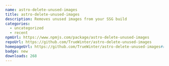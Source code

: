 ```yaml
---
name: astro-delete-unused-images
title: astro-delete-unused-images
description: Removes unused images from your SSG build
categories:
  - uncategorized
  - recent
npmUrl: https://www.npmjs.com/package/astro-delete-unused-images
repoUrl: https://github.com/TrueWinter/astro-delete-unused-images
homepageUrl: https://github.com/TrueWinter/astro-delete-unused-images#readme
badge: new
downloads: 268
---
```

